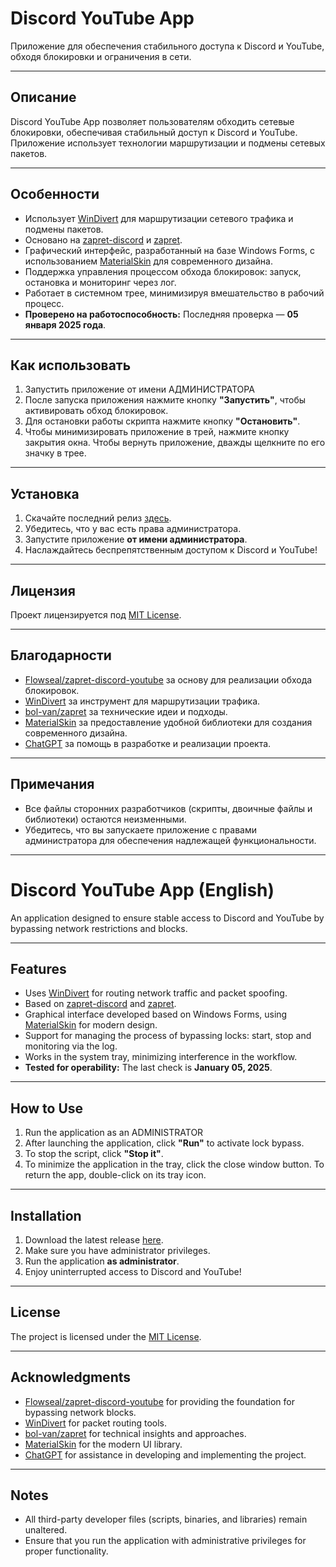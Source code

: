 # Discord YouTube App

Приложение для обеспечения стабильного доступа к Discord и YouTube, обходя блокировки и ограничения в сети.

---

## Описание

Discord YouTube App позволяет пользователям обходить сетевые блокировки, обеспечивая стабильный доступ к Discord и YouTube. Приложение использует технологии маршрутизации и подмены сетевых пакетов.

---

## Особенности
- Использует [WinDivert](https://github.com/basil00/WinDivert) для маршрутизации сетевого трафика и подмены пакетов.
- Основано на [zapret-discord](https://github.com/Flowseal/zapret-discord-youtube) и [zapret](https://github.com/bol-van/zapret).
- Графический интерфейс, разработанный на базе Windows Forms, с использованием [MaterialSkin](https://github.com/IgnaceMaes/MaterialSkin) для современного дизайна.
- Поддержка управления процессом обхода блокировок: запуск, остановка и мониторинг через лог.
- Работает в системном трее, минимизируя вмешательство в рабочий процесс.
- **Проверено на работоспособность:** Последняя проверка — **05 января 2025 года**.

---

## Как использовать

1. Запустить приложение от имени АДМИНИСТРАТОРА
2. После запуска приложения нажмите кнопку **"Запустить"**, чтобы активировать обход блокировок.  
3. Для остановки работы скрипта нажмите кнопку **"Остановить"**.  
4. Чтобы минимизировать приложение в трей, нажмите кнопку закрытия окна. Чтобы вернуть приложение, дважды щелкните по его значку в трее.

---

## Установка

1. Скачайте последний релиз [здесь](https://github.com/Meltyqwe/DiscordYouTubeApp/releases/tag/1.1).
2. Убедитесь, что у вас есть права администратора.
3. Запустите приложение **от имени администратора**.
4. Наслаждайтесь беспрепятственным доступом к Discord и YouTube!

---

## Лицензия

Проект лицензируется под [MIT License](https://github.com/Meltyqwe/DiscordYouTubeApp/blob/main/License).

---

## Благодарности

- [Flowseal/zapret-discord-youtube](https://github.com/Flowseal/zapret-discord-youtube) за основу для реализации обхода блокировок.
- [WinDivert](https://github.com/basil00/WinDivert) за инструмент для маршрутизации трафика.
- [bol-van/zapret](https://github.com/bol-van/zapret) за технические идеи и подходы.
- [MaterialSkin](https://github.com/IgnaceMaes/MaterialSkin) за предоставление удобной библиотеки для создания современного дизайна.
- [ChatGPT](https://openai.com/chatgpt) за помощь в разработке и реализации проекта.

---

## Примечания

- Все файлы сторонних разработчиков (скрипты, двоичные файлы и библиотеки) остаются неизменными.
- Убедитесь, что вы запускаете приложение с правами администратора для обеспечения надлежащей функциональности.

--- 

# Discord YouTube App (English)

An application designed to ensure stable access to Discord and YouTube by bypassing network restrictions and blocks.

---

## Features
- Uses [WinDivert](https://github.com/basil00/WinDivert ) for routing network traffic and packet spoofing.
- Based on [zapret-discord](https://github.com/Flowseal/zapret-discord-youtube ) and [zapret](https://github.com/bol-van/zapret ).
- Graphical interface developed based on Windows Forms, using [MaterialSkin](https://github.com/IgnaceMaes/MaterialSkin ) for modern design.
- Support for managing the process of bypassing locks: start, stop and monitoring via the log.
- Works in the system tray, minimizing interference in the workflow.
- **Tested for operability:** The last check is **January 05, 2025**.

---

## How to Use

1. Run the application as an ADMINISTRATOR
2. After launching the application, click **"Run"** to activate lock bypass.
3. To stop the script, click **"Stop it"**.  
4. To minimize the application in the tray, click the close window button. To return the app, double-click on its tray icon.

---

## Installation

1. Download the latest release [here](https://github.com/Meltyqwe/DiscordYouTubeApp/releases/tag/1.1).
2. Make sure you have administrator privileges.
3. Run the application **as administrator**.
4. Enjoy uninterrupted access to Discord and YouTube!

---

## License

The project is licensed under the [MIT License](https://github.com/Meltyqwe/DiscordYouTubeApp/blob/main/License).

---

## Acknowledgments

- [Flowseal/zapret-discord-youtube](https://github.com/Flowseal/zapret-discord-youtube) for providing the foundation for bypassing network blocks.
- [WinDivert](https://github.com/basil00/WinDivert) for packet routing tools.
- [bol-van/zapret](https://github.com/bol-van/zapret) for technical insights and approaches.
- [MaterialSkin](https://github.com/IgnaceMaes/MaterialSkin) for the modern UI library.
- [ChatGPT](https://openai.com/chatgpt) for assistance in developing and implementing the project.

---

## Notes

- All third-party developer files (scripts, binaries, and libraries) remain unaltered.
- Ensure that you run the application with administrative privileges for proper functionality.

